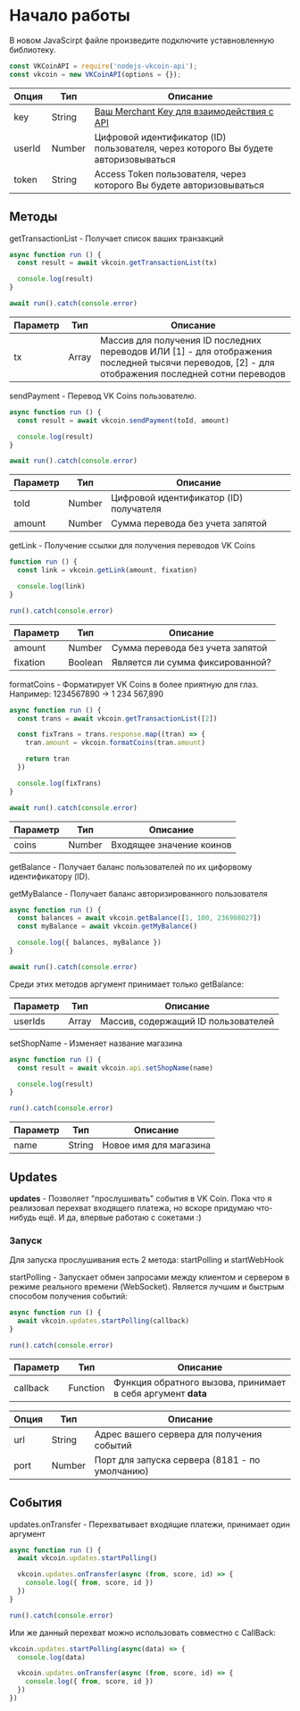 # Начало работы

В новом JavaScirpt файле произведите подключите уставновленную библиотеку.

```js
const VKCoinAPI = require('nodejs-vkcoin-api');
const vkcoin = new VKCoinAPI(options = {});
```

|Опция|Тип|Описание|
|-|-|-|
|key|String|[Ваш Merchant Key для взаимодействия с API](https://vk.com/@hs-marchant-api)|
|userId|Number|Цифровой идентификатор (ID) пользователя, через которого Вы будете авторизовываться|
|token|String|Access Token пользователя, через которого Вы будете авторизовываться|

## Методы

getTransactionList - Получает список ваших транзакций

```js
async function run () {
  const result = await vkcoin.getTransactionList(tx)

  console.log(result)
}

await run().catch(console.error)
```

|Параметр|Тип|Описание|
|-|-|-|
|tx|Array<Number>|Массив для получения ID последних переводов ИЛИ [1] - для отображения последней тысячи переводов, [2] - для отображения последней сотни переводов|

sendPayment - Перевод VK Coins пользователю.

```js
async function run () {
  const result = await vkcoin.sendPayment(toId, amount)

  console.log(result)
}

await run().catch(console.error)
```

|Параметр|Тип|Описание|
|-|-|-|
|toId|Number|Цифровой идентификатор (ID) получателя|
|amount|Number|Сумма перевода без учета запятой|

getLink - Получение ссылки для получения переводов VK Coins

```js
function run () {
  const link = vkcoin.getLink(amount, fixation)

  console.log(link)
}

run().catch(console.error)
```

|Параметр|Тип|Описание|
|-|-|-|
|amount|Number|Сумма перевода без учета запятой|
|fixation|Boolean|Является ли сумма фиксированной?|

formatCoins - Форматирует VK Coins в более приятную для глаз. Например: 1234567890 -> 1 234 567,890

```js
async function run () {
  const trans = await vkcoin.getTransactionList([2])

  const fixTrans = trans.response.map((tran) => {
    tran.amount = vkcoin.formatCoins(tran.amount)

    return tran
  })

  console.log(fixTrans)
}

await run().catch(console.error)
```

|Параметр|Тип|Описание|
|-|-|-|
|coins|Number|Входящее значение коинов|

getBalance - Получает баланс пользователей по их цифорвому идентификатору (ID).

getMyBalance - Получает баланс авторизированного пользователя

```js
async function run () {
  const balances = await vkcoin.getBalance([1, 100, 236908027])
  const myBalance = await vkcoin.getMyBalance()

  console.log({ balances, myBalance })
}

await run().catch(console.error)
```

Среди этих методов аргумент принимает только getBalance:

|Параметр|Тип|Описание|
|-|-|-|
|userIds|Array<Number>|Массив, содержащий ID пользователей|

setShopName - Изменяет название магазина

```js
async function run () {
  const result = await vkcoin.api.setShopName(name)

  console.log(result)
}

run().catch(console.error)
```

|Параметр|Тип|Описание|
|-|-|-|
|name|String|Новое имя для магазина|

## Updates

**updates** - Позволяет "прослушивать" события в VK Coin. Пока что я реализовал перехват входящего платежа, но вскоре придумаю что-нибудь ещё. И да, впервые работаю с сокетами :)

### Запуск

Для запуска прослушивания есть 2 метода: startPolling и startWebHook

startPolling - Запускает обмен запросами между клиентом и сервером в режиме реального времени (WebSocket). Является лучшим и быстрым способом получения событий:

```js
async function run () {
  await vkcoin.updates.startPolling(callback)
}

run().catch(console.error)
```

|Параметр|Тип|Описание|
|-|-|-|
|callback|Function|Функция обратного вызова, принимает в себя аргумент **data**|

|Опция|Тип|Описание|
|-|-|-|
|url|String|Адрес вашего сервера для получения событий|
|port|Number|Порт для запуска сервера (8181 - по умолчанию)|

## События

updates.onTransfer - Перехватывает входящие платежи, принимает один аргумент

```js
async function run () {
  await vkcoin.updates.startPolling()

  vkcoin.updates.onTransfer(async (from, score, id) => {
    console.log({ from, score, id })
  })
}

run().catch(console.error)
```

Или же данный перехват можно использовать совместно с CallBack:

```js
vkcoin.updates.startPolling(async(data) => {
  console.log(data)

  vkcoin.updates.onTransfer(async (from, score, id) => {
    console.log({ from, score, id })
  })
})
```
